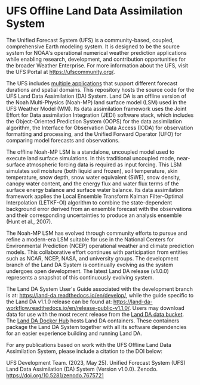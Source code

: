 # UFS Offline Land Data Assimilation System

The Unified Forecast System (UFS) is a community-based, coupled, comprehensive Earth modeling system. It is designed to be the source system for NOAA's operational numerical weather prediction applications while enabling research, development, and contribution opportunities for the broader Weather Enterprise. For more information about the UFS, visit the UFS Portal at https://ufscommunity.org/.

The UFS includes [multiple applications](https://ufscommunity.org/science/aboutapps/) that support different forecast durations and spatial domains. This repository hosts the source code for the UFS Land Data Assimilation (DA) System. Land DA is an offline version of the Noah Multi-Physics (Noah-MP) land surface model (LSM) used in the UFS Weather Model (WM). Its data assimilation framework uses the Joint Effort for Data assimilation Integration (JEDI) software stack, which includes the Object-Oriented Prediction System (OOPS) for the data assimilation algorithm, the Interface for Observation Data Access (IODA) for observation formatting and processing, and the Unified Forward Operator (UFO) for comparing model forecasts and observations. 

The offline Noah-MP LSM is a standalone, uncoupled model used to execute land surface simulations. In this traditional uncoupled mode, near-surface atmospheric forcing data is required as input forcing. This LSM simulates soil moisture (both liquid and frozen), soil temperature, skin temperature, snow depth, snow water equivalent (SWE), snow density, canopy water content, and the energy flux and water flux terms of the surface energy balance and surface water balance. Its data assimilation framework applies the Local Ensemble Transform Kalman Filter-Optimal Interpolation (LETKF-OI) algorithm to combine the state-dependent background error derived from an ensemble forecast with the observations and their corresponding uncertainties to produce an analysis ensemble (Hunt et al., 2007).

The Noah-MP LSM has evolved through community efforts to pursue and refine a modern-era LSM suitable for use in the National Centers for Environmental Prediction (NCEP) operational weather and climate prediction models. This collaborative effort continues with participation from entities such as NCAR, NCEP, NASA, and university groups. The development branch of the Land DA System is continually evolving as the system undergoes open development. The latest Land DA release (v1.0.0) represents a snapshot of this continuously evolving system. 

The Land DA System User's Guide associated with the development branch is at: https://land-da.readthedocs.io/en/develop/, while the guide specific to the Land DA v1.1.0 release can be found at: https://land-da-workflow.readthedocs.io/en/release-public-v1.1.0/. Users may download data for use with the most recent release from the [Land DA data bucket](https://noaa-ufs-land-da-pds.s3.amazonaws.com/index.html#current_land_da_release_data/). The [Land DA Docker Hub](https://hub.docker.com/r/noaaepic/ubuntu20.04-intel-landda) hosts Land DA containers. These containers package the Land DA System together with all its software dependencies for an easier experience building and running Land DA.

For any publications based on work with the UFS Offline Land Data Assimilation System, please include a citation to the DOI below:

UFS Development Team. (2023, May 25). Unified Forecast System (UFS) Land Data Assimilation (DA) System (Version v1.0.0). Zenodo. https://doi.org/10.5281/zenodo.7675721

